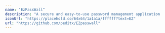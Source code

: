 ```yaml
---
name: "EzPassWall"
description: "A secure and easy-to-use password management application."
iconUrl: "https://placehold.co/64x64/1a1a1a/ffffff?text=EZ"
url: "https://github.com/peditx/EZpasswall"
---
```

